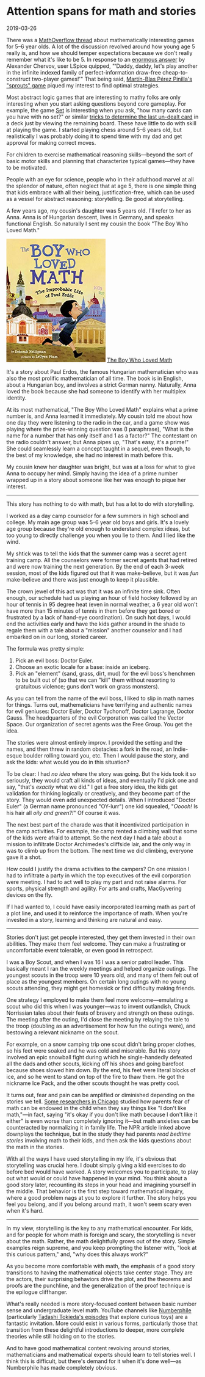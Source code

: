 # Attention spans for math and stories

2019-03-26

There was a [MathOverflow
thread](https://mathoverflow.net/questions/281447/mathematical-games-interesting-to-both-you-and-a-5-year-old-child)
about mathematically interesting games for 5–6 year olds. A lot of the
discussion revolved around how young age 5 really is, and how we should temper
expectations because we don't really remember what it's like to be 5. In
response to an [enormous answer](https://mathoverflow.net/a/281475) by
Alexander Chervov, user LSpice quipped, "‘Daddy, daddy, let's play another in
the infinite indexed family of perfect-information draw-free cheap-to-construct
two-player games!'" That being said, [Martín-Blas Pérez Pinilla's "sprouts"
game](https://mathoverflow.net/a/281473/6429) piqued my interest to find
optimal strategies.

Most abstract logic games that are interesting to mathy folks are only
interesting when you start asking questions beyond core gameplay. For example,
the game [Set](https://www.setgame.com/set) is interesting when you ask, "how
many cards can you have with no set?" or similar [tricks to determine the last
un-dealt card](https://jeremykun.com/2018/03/25/a-parlor-trick-for-set/) in a
deck just by viewing the remaining board. These have little to do with skill at
playing the game. I started playing chess around 5–6 years old, but
realistically I was probably doing it to spend time with my dad and get
approval for making correct moves.

For children to exercise mathematical reasoning skills—beyond the sort of basic
motor skills and planning that characterize typical games—they have to be
motivated.

People with an eye for science, people who in their adulthood marvel at all the
splendor of nature, often neglect that at age 5, there is one simple thing that
kids embrace with all their being, justification-free, which can be used as a
vessel for abstract reasoning: storytelling. Be good at storytelling.

A few years ago, my cousin's daughter was 5 years old. I'll refer to her as
Anna. Anna is of Hungarian descent, lives in Germany, and speaks functional
English. So naturally I sent my cousin the book "The Boy Who Loved Math."

![Cover of The Boy Who Loved Math](img/boy-who-loved-math-cover.jpg)
[The Boy Who Loved Math](https://www.amazon.com/gp/product/1596433078/ref=as_li_tl?ie=UTF8&camp=1789&creative=9325&creativeASIN=1596433078&linkCode=as2&tag=mathinterpr00-20&linkId=7ce4123f09c9a4bc073bd29c3d9ad000)

It's a story about Paul Erdos, the famous Hungarian mathematician who was also
the most prolific mathematician of all time. The book is in English, about a
Hungarian boy, and involves a strict German nanny. Naturally, Anna loved the
book because she had someone to identify with her multiplex identity.

At its most mathematical, "The Boy Who Loved Math" explains what a prime number
is, and Anna learned it immediately. My cousin told me about how one day they
were listening to the radio in the car, and a game show was playing where the
prize-winning question was (I paraphrase), "What is the name for a number that
has only itself and 1 as a factor?" The contestant on the radio couldn't
answer, but Anna pipes up, "That's easy, it's a prime!" She could seamlessly
learn a concept taught in a sequel, even though, to the best of my knowledge,
she had no interest in math before this.

My cousin knew her daughter was bright, but was at a loss for what to give Anna
to occupy her mind. Simply having the idea of a prime number wrapped up in a
story about someone like her was enough to pique her interest.

----------------------------

This story has nothing to do with math, but has a lot to do with storytelling.

I worked as a day camp counselor for a few summers in high school and college.
My main age group was 5-6 year old boys and girls. It's a lovely age group
because they're old enough to understand complex ideas, but too young to
directly challenge you when you lie to them. And I lied like the wind.

My shtick was to tell the kids that the summer camp was a secret agent training
camp. All the counselors were former secret agents that had retired and were
now training the next generation. By the end of each 3-week session, most of
the kids figured out that it was make-believe, but it was _fun_ make-believe
and there was just enough to keep it plausible.

The crown jewel of this act was that it was an infinite time sink. Often
enough, our schedule had us playing an hour of field hockey followed by an hour
of tennis in 95 degree heat (even in normal weather, a 6 year old won't have
more than 15 minutes of tennis in them before they get bored or frustrated by a
lack of hand-eye coordination). On such hot days, I would end the activities
early and have the kids gather around in the shade to regale them with a tale
about a "mission" another counselor and I had embarked on in our long, storied
career.

The formula was pretty simple:

1. Pick an evil boss: Doctor Euler.
2. Choose an exotic locale for a base: inside an iceberg.
3. Pick an "element" (sand, grass, dirt, mud) for the evil boss's henchmen to
   be built out of (so that we can "kill" them without resorting to gratuitous
   violence; guns don't work on grass monsters).

As you can tell from the name of the evil boss, I liked to slip in math names
for things. Turns out, mathematicians have terrifying and authentic names for
evil geniuses: Doctor Euler, Doctor Tychonoff, Doctor Lagrange, Doctor Gauss.
The headquarters of the evil Corporation was called the Vector Space. Our
organization of secret agents was the Free Group. You get the idea.

The stories were almost entirely improv. I provided the setting and the names,
and then threw in random obstacles: a fork in the road, an Indie-esque boulder
rolling toward you, etc. Then I would pause the story, and ask the kids: what
would you do in this situation?

To be clear: I had _no idea_ where the story was going. But the kids took it so
seriously, they would craft all kinds of ideas, and eventually I'd pick one and
say, "that's _exactly_ what we did." I get a free story idea, the kids get
validation for thinking logically or creatively, and they become part of the
story. They would even add unexpected details. When I introduced "Doctor Euler"
(a German name pronounced "OY-lurr") one kid squealed, "_Ooooh!_ Is his hair
all _oily and green?!_" Of course it was.

The next best part of the charade was that it incentivized participation in the
camp activities. For example, the camp rented a climbing wall that some of the
kids were afraid to attempt. So the next day I had a tale about a mission to
infiltrate Doctor Archimedes's cliffside lair, and the only way in was to climb
up from the bottom. The next time we did climbing, everyone gave it a shot.

How could I justify the drama activities to the campers? On one mission I had
to infiltrate a party in which the top executives of the evil corporation were
meeting. I had to act well to play my part and not raise alarms. For sports,
physical strength and agility. For arts and crafts, MacGyvering devices on the
fly.

If I had wanted to, I could have easily incorporated learning math as part of a
plot line, and used it to reinforce the importance of math. When you're
invested in a story, learning and thinking are natural and easy.

---------------------------------

Stories don't just get people interested, they get them invested in their own
abilities. They make them feel welcome. They can make a frustrating or
uncomfortable event tolerable, or even good in retrospect.

I was a Boy Scout, and when I was 16 I was a senior patrol leader. This
basically meant I ran the weekly meetings and helped organize outings. The
youngest scouts in the troop were 10 years old, and many of them felt out of
place as the youngest members. On certain long outings with no young scouts
attending, they might get homesick or find difficulty making friends.

One strategy I employed to make them feel more welcome—emulating a scout who
did this when I was younger—was to invent outlandish, Chuck Norrissian tales
about their feats of bravery and strength on these outings. The meeting after
the outing, I'd close the meeting by relaying the tale to the troop (doubling
as an advertisement for how fun the outings were), and bestowing a relevant
nickname on the scout.

For example, on a snow camping trip one scout didn't bring proper clothes, so
his feet were soaked and he was cold and miserable. But his story involved an
epic snowball fight during which he single-handedly defeated all the dads and
other scouts, kicking off his shoes and going barefoot because shoes slowed him
down. By the end, his feet were literal blocks of ice, and so he went to stand
on top of the fire to thaw them. He got the nickname Ice Pack, and the other
scouts thought he was pretty cool.

It turns out, fear and pain can be amplified or diminished depending on the
stories we tell. [Some researchers in
Chicago](https://www.npr.org/2018/12/16/676188220/how-to-make-sure-your-math-anxiety-doesn-t-make-your-kids-hate-math)
studied how parents fear of math can be endowed in the child when they say
things like "I don't like math,"—in fact, saying "it's okay if you don't like
math because I don't like it either" is even worse than completely ignoring
it—but math anxieties can be counteracted by normalizing it in family life. The
NPR article linked above downplays the technique, but in the study they had
parents _read bedtime stories_ involving math to their kids, and then ask the
kids questions about the math in the stories.

With all the ways I have used storytelling in my life, it's obvious that
storytelling was crucial here. I doubt simply giving a kid exercises to do
before bed would have worked. A story welcomes you to participate, to play out
what would or could have happened in your mind. You think about a good story
later, recounting its steps in your head and imagining yourself in the middle.
That behavior is the first step toward mathematical inquiry, where a good
problem nags at you to explore it further. The story helps you feel you belong,
and if you belong around math, it won't seem scary even when it's hard.

---------------------------------------

In my view, storytelling is the key to any mathematical encounter. For kids,
and for people for whom math is foreign and scary, the storytelling is never
about the math. Rather, the math delightfully grows out of the story. Simple
examples reign supreme, and you keep prompting the listener with, "look at this
curious pattern," and, "why does this always work?"

As you become more comfortable with math, the emphasis of a good story
transitions to having the mathematical objects take center stage. They are the
actors, their surprising behaviors drive the plot, and the theorems and proofs
are the punchline, and the generalization of the proof technique is the
epilogue cliffhanger.

What's really needed is more story-focused content between basic number sense
and undergraduate level math. YouTube channels like
[Numberphile](https://www.youtube.com/channel/UCoxcjq-8xIDTYp3uz647V5A)
(particularly [Tadashi Tokieda's
episodes](https://en.wikipedia.org/wiki/Tadashi_Tokieda) that explore curious
toys) are a fantastic invitation. More could exist in various forms,
particularly those that transition from these delightful introductions to
deeper, more complete theories while still holding on to the stories.

And to have good mathematical content revolving around stories, mathematicians
and mathematical experts should learn to tell stories well. I think this is
difficult, but there's demand for it when it's done well—as Numberphile has
made completely obvious.
